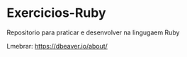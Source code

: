# Exercicios-Ruby
Repositorio para praticar e desenvolver na lingugaem Ruby <br>

Lmebrar: https://dbeaver.io/about/
